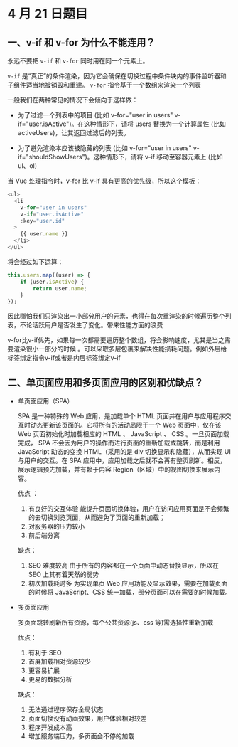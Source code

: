 # 4 月 21 日题目

## 一、v-if 和 v-for 为什么不能连用？

永远不要把 `v-if` 和 `v-for` 同时用在同一个元素上。

`v-if` 是“真正”的条件渲染，因为它会确保在切换过程中条件块内的事件监听器和子组件适当地被销毁和重建。
`v-for` 指令基于一个数组来渲染一个列表

一般我们在两种常见的情况下会倾向于这样做：

- 为了过滤一个列表中的项目 (比如 v-for="user in users" v-if="user.isActive")。在这种情形下，请将 users 替换为一个计算属性 (比如 activeUsers)，让其返回过滤后的列表。

- 为了避免渲染本应该被隐藏的列表 (比如 v-for="user in users" v-if="shouldShowUsers")。这种情形下，请将 v-if 移动至容器元素上 (比如 ul、ol)

当 Vue 处理指令时，v-for 比 v-if 具有更高的优先级，所以这个模板：

```js
<ul>
  <li
    v-for="user in users"
    v-if="user.isActive"
    :key="user.id"
  >
    {{ user.name }}
  </li>
</ul>
```

将会经过如下运算：

```js
this.users.map((user) => {
	if (user.isActive) {
		return user.name;
	}
});
```

因此哪怕我们只渲染出一小部分用户的元素，也得在每次重渲染的时候遍历整个列表，不论活跃用户是否发生了变化。带来性能方面的浪费

v-for比v-if优先，如果每一次都需要遍历整个数组，将会影响速度，尤其是当之需要渲染很小一部分的时候 。可以采取多层包裹来解决性能损耗问题。例如外层给标签绑定指令v-if或者是内层标签绑定v-if

## 二、单页面应用和多页面应用的区别和优缺点？

- 单页面应用（SPA）

  SPA 是一种特殊的 Web 应用，是加载单个 HTML 页面并在用户与应用程序交互时动态更新该页面的。它将所有的活动局限于一个 Web 页面中，仅在该 Web 页面初始化时加载相应的 HTML 、 JavaScript 、 CSS 。一旦页面加载完成， SPA 不会因为用户的操作而进行页面的重新加载或跳转，而是利用 JavaScript 动态的变换 HTML（采用的是 div 切换显示和隐藏），从而实现 UI 与用户的交互。在 SPA 应用中，应用加载之后就不会再有整页刷新。相反，展示逻辑预先加载，并有赖于内容 Region（区域）中的视图切换来展示内容。

  优点 ：

  1. 有良好的交互体验
     能提升页面切换体验，用户在访问应用页面是不会频繁的去切换浏览页面，从而避免了页面的重新加载；
  2. 对服务器的压力较小
  3. 前后端分离

  缺点：

  1. SEO 难度较高
     由于所有的内容都在一个页面中动态替换显示，所以在 SEO 上其有着天然的弱势
  2. 初次加载耗时多
     为实现单页 Web 应用功能及显示效果，需要在加载页面的时候将 JavaScript、CSS 统一加载，部分页面可以在需要的时候加载。

- 多页面应用

  多页面跳转刷新所有资源，每个公共资源(js、css 等)需选择性重新加载

  优点：

  1. 有利于 SEO
  2. 首屏加载相对资源较少
  3. 更容易扩展
  4. 更易的数据分析

  缺点：

  1. 无法通过程序保存全局状态
  2. 页面切换没有动画效果，用户体验相对较差
  3. 程序开发成本高
  4. 增加服务端压力，多页面会不停的加载
